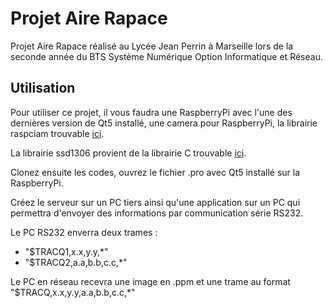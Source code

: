 # Projet Aire Rapace
Projet Aire Rapace réalisé au Lycée Jean Perrin à Marseille lors de la seconde année du BTS Système Numérique Option Informatique et Réseau.

## Utilisation
Pour utiliser ce projet, il vous faudra une RaspberryPi avec l'une des dernières version de Qt5 installé, une camera pour RaspberryPi, la librairie raspciam trouvable [ici](https://github.com/cedricve/raspicam).

La librairie ssd1306 provient de la librairie C trouvable [ici](https://github.com/iliapenev/ssd1306_i2c).

Clonez ensuite les codes, ouvrez le fichier .pro avec Qt5 installé sur la RaspberryPi.

Créez le serveur sur un PC tiers ainsi qu'une application sur un PC qui permettra d'envoyer des informations par communication série RS232.

Le PC RS232 enverra deux trames :
 - "$TRACQ1,x.x,y.y,*"
 - "$TRACQ2,a.a,b.b,c.c,*"

Le PC en réseau recevra une image en .ppm et une trame au format "$TRACQ,x.x,y.y,a.a,b.b,c.c,*"
